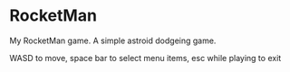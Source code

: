 # RocketMan
My RocketMan game.
A simple astroid dodgeing game. 

WASD to move, space bar to select menu items, esc while playing to exit

